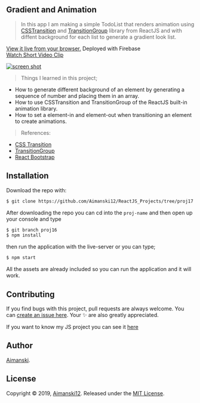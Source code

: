 ## Gradient and Animation

> In this app I am making a simple TodoList that renders animation using [CSSTransition](http://reactcommunity.org/react-transition-group/css-transition) and [TransitionGroup](http://reactcommunity.org/react-transition-group/transition-group) library from ReactJS and with diffent background for each list to generate a gradient look list.

[View it live from your browser.](http://bit.ly/2rHXQNk) Deployed with Firebase<br>
[Watch Short Video Clip]() <br>

<div float="left">
  <a href="">
    <img src="https://github.com/Aimanski12/proj-resource/blob/master/libs/react/react17-animation-gradient.gif" alt="screen shot">
  </a>
</div>

> Things I learned in this project;
  * How to generate different background of an element by generating a sequence of number and placing them in an array.
  * How to use CSSTransition and TransitionGroup of the ReactJS built-in animation library.
  * How to set a element-in and element-out when transitioning an element to create animations.
  
  > References:
  * [CSS Transition](http://reactcommunity.org/react-transition-group/css-transition)
  * [TransitionGroup](http://reactcommunity.org/react-transition-group/transition-group)
  * [React Bootstrap](https://react-bootstrap.github.io/)

## Installation

Download the repo with:

```bash
$ git clone https://github.com/Aimanski12/ReactJS_Projects/tree/proj17 proj-name
```

After downloading the repo you can cd into the `proj-name` and then open up your console and type 

```bash
$ git branch proj16
$ npm install
```

then run the application with the live-server or you can type;

```bash
$ npm start
```

All the assets are already included so you can run the application and it will work. 

## Contributing

If you find bugs with this project, pull requests are always welcome. You can [create an issue here](https://github.com/Aimanski12/ReactJS_Projects/issues/new).
Your :sparkles: are also greatly appreciated.

If you want to know my JS project you can see it [here](http://bit.ly/aiman-javascript-projects)

## Author

[Aimanski](http://bit.ly/aiman-profile-github).

## License 

Copyright © 2019, [Aimanski12](http://bit.ly/aiman-profile-github).
Released under the [MIT License](LICENSE).

